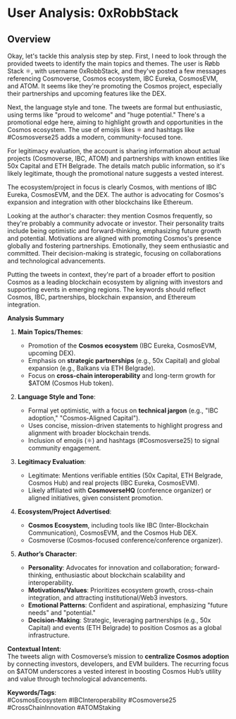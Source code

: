 # User Analysis: 0xRobbStack

## Overview

<think>
Okay, let's tackle this analysis step by step. First, I need to look through the provided tweets to identify the main topics and themes. The user is Røbb Stack ⚛️, with username 0xRobbStack, and they've posted a few messages referencing Cosmoverse, Cosmos ecosystem, IBC Eureka, CosmosEVM, and ATOM. It seems like they're promoting the Cosmos project, especially their partnerships and upcoming features like the DEX.

Next, the language style and tone. The tweets are formal but enthusiastic, using terms like "proud to welcome" and "huge potential." There's a promotional edge here, aiming to highlight growth and opportunities in the Cosmos ecosystem. The use of emojis likes ⚛️ and hashtags like #Cosmosverse25 adds a modern, community-focused tone.

For legitimacy evaluation, the account is sharing information about actual projects (Cosmoverse, IBC, ATOM) and partnerships with known entities like 50x Capital and ETH Belgrade. The details match public information, so it's likely legitimate, though the promotional nature suggests a vested interest.

The ecosystem/project in focus is clearly Cosmos, with mentions of IBC Eureka, CosmosEVM, and the DEX. The author is advocating for Cosmos's expansion and integration with other blockchains like Ethereum.

Looking at the author's character: they mention Cosmos frequently, so they're probably a community advocate or investor. Their personality traits include being optimistic and forward-thinking, emphasizing future growth and potential. Motivations are aligned with promoting Cosmos's presence globally and fostering partnerships. Emotionally, they seem enthusiastic and committed. Their decision-making is strategic, focusing on collaborations and technological advancements.

Putting the tweets in context, they're part of a broader effort to position Cosmos as a leading blockchain ecosystem by aligning with investors and supporting events in emerging regions. The keywords should reflect Cosmos, IBC, partnerships, blockchain expansion, and Ethereum integration.
</think>

**Analysis Summary**  
1. **Main Topics/Themes**:  
   - Promotion of the **Cosmos ecosystem** (IBC Eureka, CosmosEVM, upcoming DEX).  
   - Emphasis on **strategic partnerships** (e.g., 50x Capital) and global expansion (e.g., Balkans via ETH Belgrade).  
   - Focus on **cross-chain interoperability** and long-term growth for $ATOM (Cosmos Hub token).  

2. **Language Style and Tone**:  
   - Formal yet optimistic, with a focus on **technical jargon** (e.g., "IBC adoption," "Cosmos-Aligned Capital").  
   - Uses concise, mission-driven statements to highlight progress and alignment with broader blockchain trends.  
   - Inclusion of emojis (⚛️) and hashtags (#Cosmosverse25) to signal community engagement.  

3. **Legitimacy Evaluation**:  
   - Legitimate: Mentions verifiable entities (50x Capital, ETH Belgrade, Cosmos Hub) and real projects (IBC Eureka, CosmosEVM).  
   - Likely affiliated with **CosmoverseHQ** (conference organizer) or aligned initiatives, given consistent promotion.  

4. **Ecosystem/Project Advertised**:  
   - **Cosmos Ecosystem**, including tools like IBC (Inter-Blockchain Communication), CosmosEVM, and the Cosmos Hub DEX.  
   - Cosmoverse (Cosmos-focused conference/conference organizer).  

5. **Author’s Character**:  
   - **Personality**: Advocates for innovation and collaboration; forward-thinking, enthusiastic about blockchain scalability and interoperability.  
   - **Motivations/Values**: Prioritizes ecosystem growth, cross-chain integration, and attracting institutional/Web3 investors.  
   - **Emotional Patterns**: Confident and aspirational, emphasizing "future needs" and "potential."  
   - **Decision-Making**: Strategic, leveraging partnerships (e.g., 50x Capital) and events (ETH Belgrade) to position Cosmos as a global infrastructure.  

**Contextual Intent**:  
The tweets align with Cosmoverse’s mission to **centralize Cosmos adoption** by connecting investors, developers, and EVM builders. The recurring focus on $ATOM underscores a vested interest in boosting Cosmos Hub’s utility and value through technological advancements.  

**Keywords/Tags**:  
#CosmosEcosystem #IBCInteroperability #Cosmoverse25 #CrossChainInnovation #ATOMStaking